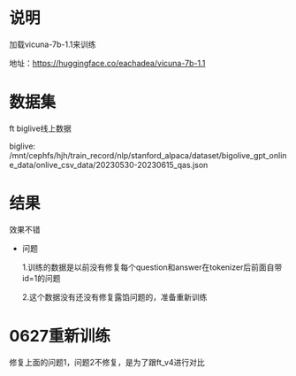 # 说明

加载vicuna-7b-1.1来训练

地址：https://huggingface.co/eachadea/vicuna-7b-1.1

# 数据集

ft biglive线上数据

biglive: /mnt/cephfs/hjh/train_record/nlp/stanford_alpaca/dataset/bigolive_gpt_online_data/onlive_csv_data/20230530-20230615_qas.json


# 结果

效果不错


- 问题
   
    1.训练的数据是以前没有修复每个question和answer在tokenizer后前面自带id=1的问题

    2.这个数据没有还没有修复露馅问题的，准备重新训练


# 0627重新训练

  修复上面的问题1，问题2不修复，是为了跟ft_v4进行对比
